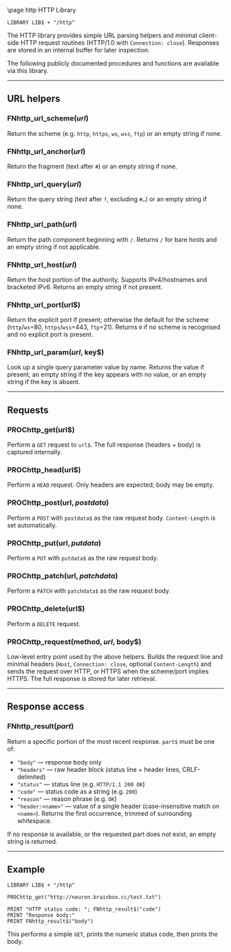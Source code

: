 \page http HTTP Library

```BASIC
LIBRARY LIB$ + "/http"
```

The HTTP library provides simple URL parsing helpers and minimal client-side HTTP request routines (HTTP/1.0 with `Connection: close`).
Responses are stored in an internal buffer for later inspection.

The following publicly documented procedures and functions are available via this library.

---

## URL helpers

### FNhttp_url_scheme$(url$)

Return the scheme (e.g. `http`, `https`, `ws`, `wss`, `ftp`) or an empty string if none.

### FNhttp_url_anchor$(url$)

Return the fragment (text after `#`) or an empty string if none.

### FNhttp_url_query$(url$)

Return the query string (text after `?`, excluding `#…`) or an empty string if none.

### FNhttp_url_path$(url$)

Return the path component beginning with `/`. Returns `/` for bare hosts and an empty string if not applicable.

### FNhttp_url_host$(url$)

Return the host portion of the authority. Supports IPv4/hostnames and bracketed IPv6. Returns an empty string if not present.

### FNhttp_url_port(url$)

Return the explicit port if present; otherwise the default for the scheme (`http`/`ws`=80, `https`/`wss`=443, `ftp`=21).
Returns `0` if no scheme is recognised and no explicit port is present.

### FNhttp_url_param$(url$, key$)

Look up a single query parameter value by name. Returns the value if present, an empty string if the key appears with no value, or an empty string if the key is absent.

---

## Requests

### PROChttp_get(url$)

Perform a `GET` request to `url$`. The full response (headers + body) is captured internally.

### PROChttp_head(url$)

Perform a `HEAD` request. Only headers are expected; body may be empty.

### PROChttp_post(url$, postdata$)

Perform a `POST` with `postdata$` as the raw request body. `Content-Length` is set automatically.

### PROChttp_put(url$, putdata$)

Perform a `PUT` with `putdata$` as the raw request body.

### PROChttp_patch(url$, patchdata$)

Perform a `PATCH` with `patchdata$` as the raw request body.

### PROChttp_delete(url$)

Perform a `DELETE` request.

### PROChttp_request(method$, url$, body$)

Low-level entry point used by the above helpers. Builds the request line and minimal headers (`Host`, `Connection: close`, optional `Content-Length`) and sends
the request over HTTP, or HTTPS when the scheme/port implies HTTPS. The full response is stored for later retrieval.

---

## Response access

### FNhttp_result$(part$)

Return a specific portion of the most recent response. `part$` must be one of:

* `"body"` — response body only
* `"headers"` — raw header block (status line + header lines, CRLF-delimited)
* `"status"` — status line (e.g. `HTTP/1.1 200 OK`)
* `"code"` — status code as a string (e.g. `200`)
* `"reason"` — reason phrase (e.g. `OK`)
* `"header:<name>"` — value of a single header (case-insensitive match on `<name>`). Returns the first occurrence, trimmed of surrounding whitespace.

If no response is available, or the requested part does not exist, an empty string is returned.

---

## Example

```BASIC
LIBRARY LIB$ + "/http"

PROChttp_get("http://neuron.brainbox.cc/test.txt")

PRINT "HTTP status code: "; FNhttp_result$("code")
PRINT "Response body:"
PRINT FNhttp_result$("body")
```

This performs a simple `GET`, prints the numeric status code, then prints the body.
